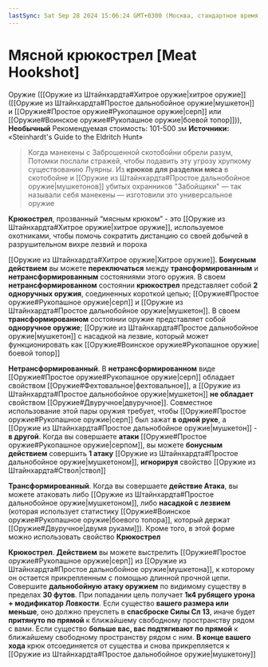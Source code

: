```yaml
---
lastSync: Sat Sep 28 2024 15:06:24 GMT+0300 (Москва, стандартное время)
---
```

# Мясной крюкострел [Meat Hookshot]

Оружие ([[Оружие из Штайнхардта#Хитрое оружие|хитрое оружие]] ([[Оружие из Штайнхардта#Простое дальнобойное оружие|мушкетон]] и [[Оружие#Простое оружие#Рукопашное оружие|серп]] или [[Оружие#Воинское оружие#Рукопашное оружие|боевой топор]])), **Необычный**
Рекомендуемая стоимость: 101-500 зм
**Источники:** «Steinhardt's Guide to the Eldritch Hunt»

> Когда манекены с Заброшенной скотобойни обрели разум, Потомки послали стражей, чтобы подавить эту угрозу хрупкому существованию Луярны. Из **крюков для разделки мяса** в скотобойне и [[Оружие из Штайнхардта#Простое дальнобойное оружие|мушкетонов]] убитых охранников "Забойщики" — так называли себя манекены — изготовили это универсальное оружие

**Крюкострел**, прозванный “мясным крюком” - это [[Оружие из Штайнхардта#Хитрое оружие|хитрое оружие]], используемое охотниками, чтобы помочь сократить дистанцию со своей добычей в разрушительном вихре лезвий и пороха

[[Оружие из Штайнхардта#Хитрое оружие|Хитрое оружие]]. **Бонусным действием** вы можете **переключаться** между **трансформированным** и **нетрансформированным** состояниями этого оружия. В своем **нетрансформированном** состоянии **крюкострел** представляет собой **2 одноручных оружия**, соединенных короткой цепью; [[Оружие#Простое оружие#Рукопашное оружие|серп]] и [[Оружие из Штайнхардта#Простое дальнобойное оружие|мушкетон]]. В своем **трансформированном** состоянии оружие представляет собой **одноручное оружие**; [[Оружие из Штайнхардта#Простое дальнобойное оружие|мушкетон]] с насадкой на лезвие, который может функционировать как [[Оружие#Воинское оружие#Рукопашное оружие|боевой топор]]

**Нетрансформированный**. В **нетрансформированном** виде [[Оружие#Простое оружие#Рукопашное оружие|серп]] обладает свойством [[Оружие#Фехтовальное|фехтовальное]], а [[Оружие из Штайнхардта#Простое дальнобойное оружие|мушкетон]] **не обладает** свойством [[Оружие#Двуручное|двуручное]]. Совместное использование этой пары оружия требует, чтобы [[Оружие#Простое оружие#Рукопашное оружие|серп]] был зажат **в одной руке**, а [[Оружие из Штайнхардта#Простое дальнобойное оружие|мушкетон]] - **в другой**. Когда вы совершаете **атаки** [[Оружие#Простое оружие#Рукопашное оружие|серпом]], вы можете **бонусным действием** совершить **1 атаку** [[Оружие из Штайнхардта#Простое дальнобойное оружие|мушкетоном]], **игнорируя** свойство [[Оружие из Штайнхардта#Ствол|ствол]]

**Трансформированный**. Когда вы совершаете **действие Атака**, вы можете атаковать либо [[Оружие из Штайнхардта#Простое дальнобойное оружие|мушкетоном]], либо **насадкой с лезвием** (которая использует статистику [[Оружие#Воинское оружие#Рукопашное оружие|боевого топора]], который держат [[Оружие#Двуручное|двумя руками]]). Кроме того, в этой форме можно использовать свойство **Крюкострел**

**Крюкострел**. **Действием** вы можете выстрелить [[Оружие#Простое оружие#Рукопашное оружие|серп]] из [[Оружие из Штайнхардта#Простое дальнобойное оружие|мушкетона]], к которому он остается прикрепленным с помощью длинной прочной цепи. Совершите **дальнобойную атаку оружием** по видимому существу в пределах **30 футов**. При попадании цель получает **1к4 рубящего урона + модификатор Ловкости**. Если существо **вашего размера или меньше**, оно должно преуспеть в **спасброске Силы Сл 13**, иначе будет **притянуто по прямой** к ближайшему свободному пространству рядом с вами. Если существо **больше вас, вас подтягивают по прямой** к ближайшему свободному пространству рядом с ним. **В конце вашего хода** крюк отсоединяется от существа и снова прикрепляется к [[Оружие из Штайнхардта#Простое дальнобойное оружие|мушкетону]]